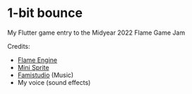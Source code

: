 # 1-bit bounce

My Flutter game entry to the Midyear 2022 Flame Game Jam

Credits:
- [Flame Engine](https://flame-engine.org)
- [Mini Sprite](https://minisprit.es)
- [Famistudio](https://famistudio.org) (Music)
- My voice (sound effects)
